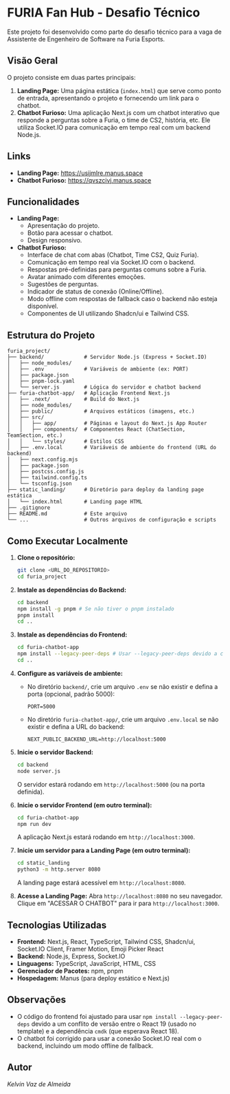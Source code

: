 # FURIA Fan Hub - Desafio Técnico

Este projeto foi desenvolvido como parte do desafio técnico para a vaga de Assistente de Engenheiro de Software na Furia Esports.

## Visão Geral

O projeto consiste em duas partes principais:

1.  **Landing Page:** Uma página estática (`index.html`) que serve como ponto de entrada, apresentando o projeto e fornecendo um link para o chatbot.
2.  **Chatbot Furioso:** Uma aplicação Next.js com um chatbot interativo que responde a perguntas sobre a Furia, o time de CS2, história, etc. Ele utiliza Socket.IO para comunicação em tempo real com um backend Node.js.

## Links

*   **Landing Page:** https://usijmlre.manus.space
*   **Chatbot Furioso:** https://qvszcivj.manus.space

## Funcionalidades

*   **Landing Page:**
    *   Apresentação do projeto.
    *   Botão para acessar o chatbot.
    *   Design responsivo.
*   **Chatbot Furioso:**
    *   Interface de chat com abas (Chatbot, Time CS2, Quiz Furia).
    *   Comunicação em tempo real via Socket.IO com o backend.
    *   Respostas pré-definidas para perguntas comuns sobre a Furia.
    *   Avatar animado com diferentes emoções.
    *   Sugestões de perguntas.
    *   Indicador de status de conexão (Online/Offline).
    *   Modo offline com respostas de fallback caso o backend não esteja disponível.
    *   Componentes de UI utilizando Shadcn/ui e Tailwind CSS.

## Estrutura do Projeto

```
furia_project/
├── backend/             # Servidor Node.js (Express + Socket.IO)
│   ├── node_modules/
│   ├── .env             # Variáveis de ambiente (ex: PORT)
│   ├── package.json
│   ├── pnpm-lock.yaml
│   └── server.js        # Lógica do servidor e chatbot backend
├── furia-chatbot-app/   # Aplicação Frontend Next.js
│   ├── .next/           # Build do Next.js
│   ├── node_modules/
│   ├── public/          # Arquivos estáticos (imagens, etc.)
│   ├── src/
│   │   ├── app/         # Páginas e layout do Next.js App Router
│   │   ├── components/  # Componentes React (ChatSection, TeamSection, etc.)
│   │   └── styles/      # Estilos CSS
│   ├── .env.local       # Variáveis de ambiente do frontend (URL do backend)
│   ├── next.config.mjs
│   ├── package.json
│   ├── postcss.config.js
│   ├── tailwind.config.ts
│   └── tsconfig.json
├── static_landing/      # Diretório para deploy da landing page estática
│   └── index.html       # Landing page HTML
├── .gitignore
├── README.md            # Este arquivo
└── ...                  # Outros arquivos de configuração e scripts
```

## Como Executar Localmente

1.  **Clone o repositório:**
    ```bash
    git clone <URL_DO_REPOSITORIO>
    cd furia_project
    ```

2.  **Instale as dependências do Backend:**
    ```bash
    cd backend
    npm install -g pnpm # Se não tiver o pnpm instalado
    pnpm install
    cd ..
    ```

3.  **Instale as dependências do Frontend:**
    ```bash
    cd furia-chatbot-app
    npm install --legacy-peer-deps # Usar --legacy-peer-deps devido a conflitos de versão do React
    cd ..
    ```

4.  **Configure as variáveis de ambiente:**
    *   No diretório `backend/`, crie um arquivo `.env` se não existir e defina a porta (opcional, padrão 5000):
        ```
        PORT=5000
        ```
    *   No diretório `furia-chatbot-app/`, crie um arquivo `.env.local` se não existir e defina a URL do backend:
        ```
        NEXT_PUBLIC_BACKEND_URL=http://localhost:5000
        ```

5.  **Inicie o servidor Backend:**
    ```bash
    cd backend
    node server.js
    ```
    O servidor estará rodando em `http://localhost:5000` (ou na porta definida).

6.  **Inicie o servidor Frontend (em outro terminal):**
    ```bash
    cd furia-chatbot-app
    npm run dev
    ```
    A aplicação Next.js estará rodando em `http://localhost:3000`.

7.  **Inicie um servidor para a Landing Page (em outro terminal):**
    ```bash
    cd static_landing
    python3 -m http.server 8080
    ```
    A landing page estará acessível em `http://localhost:8080`.

8.  **Acesse a Landing Page:** Abra `http://localhost:8080` no seu navegador. Clique em "ACESSAR O CHATBOT" para ir para `http://localhost:3000`.

## Tecnologias Utilizadas

*   **Frontend:** Next.js, React, TypeScript, Tailwind CSS, Shadcn/ui, Socket.IO Client, Framer Motion, Emoji Picker React
*   **Backend:** Node.js, Express, Socket.IO
*   **Linguagens:** TypeScript, JavaScript, HTML, CSS
*   **Gerenciador de Pacotes:** npm, pnpm
*   **Hospedagem:** Manus (para deploy estático e Next.js)

## Observações

*   O código do frontend foi ajustado para usar `npm install --legacy-peer-deps` devido a um conflito de versão entre o React 19 (usado no template) e a dependência `cmdk` (que esperava React 18).
*   O chatbot foi corrigido para usar a conexão Socket.IO real com o backend, incluindo um modo offline de fallback.

## Autor

*Kelvin Vaz de Almeida*
